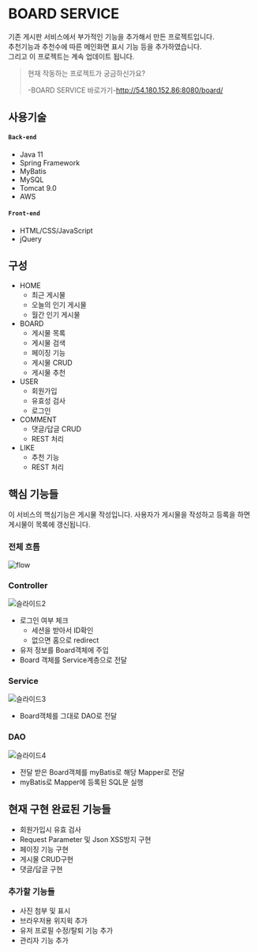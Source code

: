 # BOARD SERVICE

기존 게시판 서비스에서 부가적인 기능을 추가해서 만든 프로젝트입니다.<br>
추천기능과 추천수에 따른 메인화면 표시 기능 등을 추가하였습니다.<br>
그리고 이 프로젝트는 계속 업데이트 됩니다.
> 현재 작동하는 프로젝트가 궁금하신가요?<br>
>
> -BOARD SERVICE 바로가기-http://54.180.152.86:8080/board/
## 사용기술
#### `Back-end`
- Java 11
- Spring Framework
- MyBatis
- MySQL
- Tomcat 9.0
- AWS
#### `Front-end`
- HTML/CSS/JavaScript
- jQuery
## 구성
- HOME
  - 최근 게시물 
  - 오늘의 인기 게시물
  - 월간 인기 게시물
- BOARD
  - 게시물 목록
  - 게시물 검색
  - 페이징 기능
  - 게시물 CRUD
  - 게시물 추천
- USER
  - 회원가입
  - 유효성 검사
  - 로그인
- COMMENT
  - 댓글/답글 CRUD
  - REST 처리
- LIKE
  - 추천 기능
  - REST 처리
## 핵심 기능들

이 서비스의 핵심기능은 게시물 작성입니다.
사용자가 게시물을 작성하고 등록을 하면
게시물이 목록에 갱신됩니다.

### 전체 흐름
![flow](https://user-images.githubusercontent.com/4982309/179008967-cb1f4427-f2e7-4525-8062-b57aeda49795.png)

### Controller
![슬라이드2](https://user-images.githubusercontent.com/4982309/179017587-e23bee4a-e01b-4dee-994b-3988fafde5b8.PNG)
- 로그인 여부 체크
  + 세션을 받아서 ID확인
  + 없으면 홈으로 redirect
- 유저 정보를 Board객체에 주입
- Board 객체를 Service계층으로 전달

### Service
![슬라이드3](https://user-images.githubusercontent.com/4982309/179018327-133d69bf-fe14-48e0-aec2-f85432f4dc49.PNG)
- Board객체를 그대로 DAO로 전달

### DAO
![슬라이드4](https://user-images.githubusercontent.com/4982309/179018454-51d15b5d-32ac-4ed5-89df-0d867dfabbd9.PNG)
- 전달 받은 Board객체를 myBatis로 해당 Mapper로 전달
- myBatis로 Mapper에 등록된 SQL문 실행

## 현재 구현 완료된 기능들
- 회원가입시 유효 검사
- Request Parameter 및 Json XSS방지 구현
- 페이징 기능 구현
- 게시물 CRUD구현
- 댓글/답글 구현
### 추가할 기능들
- 사진 첨부 및 표시
- 브라우저용 위지윅 추가 
- 유저 프로필 수정/탈퇴 기능 추가
- 관리자 기능 추가
